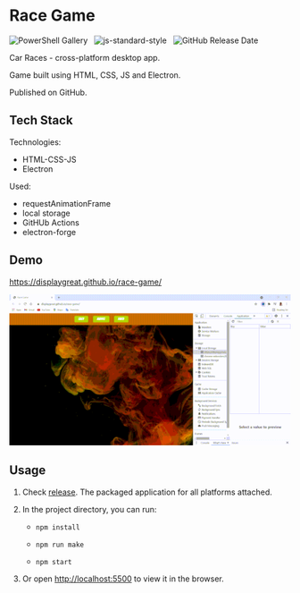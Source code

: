 # Race Game

![PowerShell Gallery](https://img.shields.io/powershellgallery/p/DNS.1.1.1.1)&nbsp;&nbsp;&nbsp;![js-standard-style](https://img.shields.io/badge/build-passing-brightgreen.svg?style=flat)&nbsp;&nbsp;&nbsp;![GitHub Release Date](https://img.shields.io/github/release-date/displaygreat/race-game)

Car Races - cross-platform desktop app.

Game built using HTML, CSS, JS and Electron.

Published on GitHub.

## Tech Stack

Technologies:
- HTML-CSS-JS
- Electron

Used: 
- requestAnimationFrame
- local storage
- GitHUb Actions
- electron-forge

## Demo

https://displaygreat.github.io/race-game/

[![Race Game](https://github.com/displaygreat/displaygreat/blob/main/race-game.gif)](https://youtu.be/fkEvvOOho-g)

## Usage

1. Check [release](https://github.com/displaygreat/race-game/releases/tag/v1.0.0). The packaged application for all platforms attached.


2. In the project directory, you can run:

   - `npm install`

   - `npm run make`

   - `npm start`


3. Or open [http://localhost:5500](http://localhost:5500) to view it in the browser.
